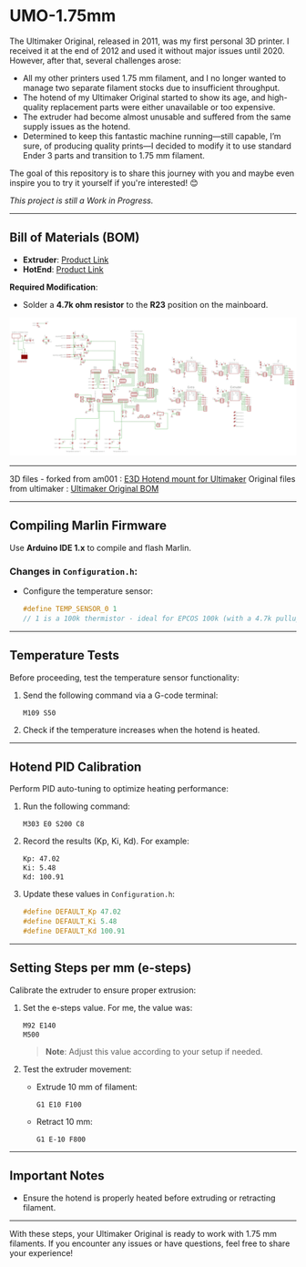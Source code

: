 # UMO-1.75mm

The Ultimaker Original, released in 2011, was my first personal 3D printer. I received it at the end of 2012 and used it without major issues until 2020. However, after that, several challenges arose:

- All my other printers used 1.75 mm filament, and I no longer wanted to manage two separate filament stocks due to insufficient throughput.
- The hotend of my Ultimaker Original started to show its age, and high-quality replacement parts were either unavailable or too expensive.
- The extruder had become almost unusable and suffered from the same supply issues as the hotend.
- Determined to keep this fantastic machine running—still capable, I’m sure, of producing quality prints—I decided to modify it to use standard Ender 3 parts and transition to 1.75 mm filament.

The goal of this repository is to share this journey with you and maybe even inspire you to try it yourself if you're interested! 😊

*This project is still a Work in Progress.*

---

## **Bill of Materials (BOM)**
- **Extruder**: [Product Link](https://www.amazon.fr/dp/B09H6T3NNT?ref=ppx_yo2ov_dt_b_fed_asin_title&th=1)
- **HotEnd**: [Product Link](https://www.amazon.fr/dp/B09RXRQ5HM?ref=ppx_yo2ov_dt_b_fed_asin_title&th=1)

**Required Modification**:
- Solder a **4.7k ohm resistor** to the **R23** position on the mainboard.

![Board Diagram](images/UmBoard.png)

---

3D files - forked from am001 : [E3D Hotend mount for Ultimaker](https://www.thingiverse.com/thing:94678/files)
Original files from ultimaker : [Ultimaker Original BOM](https://github.com/Ultimaker/UltimakerOriginal/tree/master)

---

## **Compiling Marlin Firmware**

Use **Arduino IDE 1.x** to compile and flash Marlin.

### Changes in `Configuration.h`:

- Configure the temperature sensor:
  ```c
  #define TEMP_SENSOR_0 1 
  // 1 is a 100k thermistor - ideal for EPCOS 100k (with a 4.7k pullup resistor)
  ```

---

## **Temperature Tests**

Before proceeding, test the temperature sensor functionality:

1. Send the following command via a G-code terminal:
   ```gcode
   M109 S50
   ```
2. Check if the temperature increases when the hotend is heated.

---

## **Hotend PID Calibration**

Perform PID auto-tuning to optimize heating performance:

1. Run the following command:
   ```gcode
   M303 E0 S200 C8
   ```
2. Record the results (Kp, Ki, Kd). For example:
   ```
   Kp: 47.02
   Ki: 5.48
   Kd: 100.91
   ```
3. Update these values in `Configuration.h`:
   ```c
   #define DEFAULT_Kp 47.02
   #define DEFAULT_Ki 5.48
   #define DEFAULT_Kd 100.91
   ```

---

## **Setting Steps per mm (e-steps)**

Calibrate the extruder to ensure proper extrusion:

1. Set the e-steps value. For me, the value was:
   ```gcode
   M92 E140
   M500
   ```
   > **Note**: Adjust this value according to your setup if needed.

2. Test the extruder movement:
   - Extrude 10 mm of filament:
     ```gcode
     G1 E10 F100
     ```
   - Retract 10 mm:
     ```gcode
     G1 E-10 F800
     ```

---

## **Important Notes**

- Ensure the hotend is properly heated before extruding or retracting filament.

---

With these steps, your Ultimaker Original is ready to work with 1.75 mm filaments. If you encounter any issues or have questions, feel free to share your experience!
